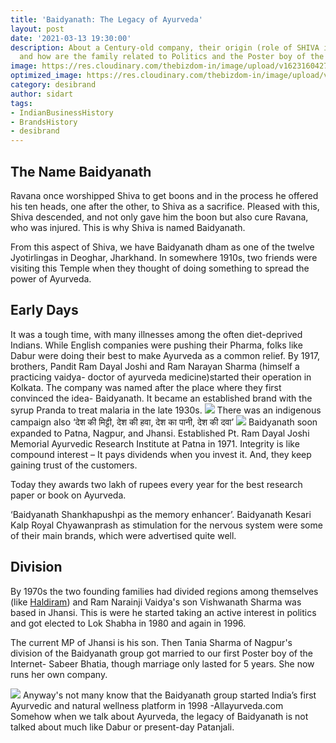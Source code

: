 ```yaml
---
title: 'Baidyanath: The Legacy of Ayurveda'
layout: post
date: '2021-03-13 19:30:00'
description: About a Century-old company, their origin (role of SHIVA in that), e-commerce,
  and how are the family related to Politics and the Poster boy of the Indian internet.
image: https://res.cloudinary.com/thebizdom-in/image/upload/v1623160427/Ayurveda_se52uv.png
optimized_image: https://res.cloudinary.com/thebizdom-in/image/upload/v1623160427/Ayurveda_se52uv.png
category: desibrand
author: sidart
tags:
- IndianBusinessHistory
- BrandsHistory
- desibrand
---
```


## The Name Baidyanath
Ravana once worshipped Shiva to get boons and in the process he offered his ten heads, one after the other, to Shiva as a sacrifice. Pleased with this, Shiva descended, and not only gave him the boon but also cure Ravana, who was injured. This is why Shiva is named Baidyanath.

From this aspect of Shiva, we have Baidyanath dham as one of the twelve Jyotirlingas in Deoghar, Jharkhand. 
In somewhere 1910s, two friends were visiting this Temple when they thought of doing something to spread the power of Ayurveda.

## Early Days
It was a tough time, with many illnesses among the often diet-deprived Indians. While English companies were pushing their Pharma, folks like Dabur were doing their best to make Ayurveda as a common relief. By 1917, brothers, Pandit Ram Dayal Joshi and Ram Narayan Sharma (himself a practicing vaidya- doctor of ayurveda medicine)started their operation in Kolkata. 
The company was named after the place where they first convinced the idea- Baidyanath. It became an established brand with the syrup Pranda to treat malaria in the late 1930s.
![](https://pbs.twimg.com/media/EwVuRP-VIAMv7kP?format=png&name=small)
There was an indigenous campaign also  ‘देश की मिट्टी, देश की हवा, देश का पानी, देश की दवा’
![](https://pbs.twimg.com/media/EwVfDpfUUAER0Ra?format=jpg&name=large)
Baidyanath soon expanded to Patna, Nagpur, and Jhansi. Established Pt. Ram Dayal Joshi Memorial Ayurvedic Research Institute at Patna in 1971.  Integrity is like compound interest – It pays dividends when you invest it. And, they keep gaining trust of the customers.

Today they awards two lakh of rupees every year for the best research paper or book on Ayurveda.

‘Baidyanath Shankhapushpi as the memory enhancer’. Baidyanath Kesari Kalp Royal Chyawanprash as stimulation for the nervous system were some of their main brands, which were advertised quite well.

## Division
By 1970s the two founding families had divided regions among themselves (like [Haldiram](https://www.thebizdom.in/haldiram-their-man-and-women/)) and Ram Narainji Vaidya's son Vishwanath Sharma was based in Jhansi. This is were he started taking an active interest in politics and got elected to Lok Shabha in 1980 and again in 1996.

The current MP of Jhansi is his son. Then Tania Sharma of Nagpur's division of the Baidyanath group got married to our first Poster boy of the Internet- Sabeer Bhatia, though marriage only lasted for 5 years. She now runs her own company.

![](https://res.cloudinary.com/thebizdom-in/image/upload/v1623162628/allayur_yqiuvi.png)
Anyway's not many know that the Baidyanath group started India’s first Ayurvedic and natural wellness platform in 1998 -Allayurveda.com
Somehow when we talk about Ayurveda, the legacy of Baidyanath is not talked about much like Dabur or present-day Patanjali.
